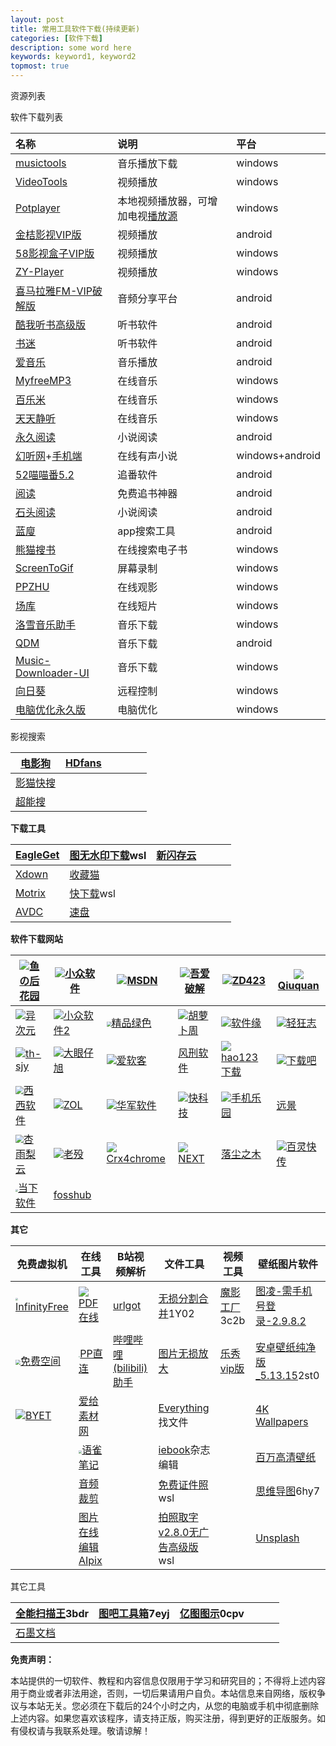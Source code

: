 ```yaml
---
layout: post
title: 常用工具软件下载(持续更新)
categories: [软件下载]
description: some word here
keywords: keyword1, keyword2
topmost: true
---
```










资源列表

软件下载列表

| 名称                                                         | 说明                                                         | 平台            |
| :----------------------------------------------------------- | :----------------------------------------------------------- | :-------------- |
| [musictools](http://tool.yijingying.com/musictools/)         | 音乐播放下载                                                 | windows         |
| [VideoTools](http://tool.yijingying.com/videotools)          | 视频播放                                                     | windows         |
| [Potplayer](https://potplayer.org/)                          | 本地视频播放器，可增加电视[播放源](https://cloud.189.cn/t/BF73Ynzieeqe) | windows         |
| [金桔影视VIP版](https://cloud.189.cn/t/F7bIFnIJjAFv)         | 视频播放                                                     | android         |
| [58影视盒子VIP版](https://cloud.189.cn/t/IziMJz7NnyMn)       | 视频播放                                                     | windows         |
| [ZY-Player](https://github.com/Hunlongyu/ZY-Player/releases) | 视频播放                                                     | windows         |
| [喜马拉雅FM-VIP破解版](https://ww.lanzous.com/id7uhhe)       | 音频分享平台                                                 | android         |
| [酷我听书高级版](https://ww.lanzous.com/id7umre)             | 听书软件                                                     | android         |
| [书迷](https://ww.lanzous.com/id7uted)                       | 听书软件                                                     | android         |
| [爱音乐](https://cloud.189.cn/t/uIrqeyymqEFb)                | 音乐播放                                                     | android         |
| [MyfreeMP3](http://tool.liumingye.cn/music/)                 | 在线音乐                                                     | windows         |
| [百乐米](https://bailemi.com/)                               | 在线音乐                                                     | windows         |
| [天天静听](http://47.112.23.238/)                            | 在线音乐                                                     | windows         |
| [永久阅读](https://ww.lanzous.com/id7vigf)                   | 小说阅读                                                     | android         |
| [幻听网](http://www.ting89.com/)+[手机端](http://m.ting89.com/) | 在线有声小说                                                 | windows+android |
| [52喵喵番5.2](https://ww.lanzous.com/id7w2yd)                | 追番软件                                                     | android         |
| [阅读](https://ww.lanzous.com/id7w0if)                       | 免费追书神器                                                 | android         |
| [石头阅读](https://ww.lanzous.com/id7vweh)                   | 小说阅读                                                     | android         |
| [蓝廋](https://ww.lanzous.com/id7x3yf)                       | app搜索工具                                                  | android         |
| [熊猫搜书](https://ebook.huzerui.com/#/)                     | 在线搜索电子书                                               | windows         |
| [ScreenToGif](https://www.screentogif.com/)                  | 屏幕录制                                                     | windows         |
| [PPZHU](http://www.ppzhu.vip/)                               | 在线观影                                                     | windows         |
| [场库](https://www.vmovier.com/)                             | 在线短片                                                     | windows         |
| [洛雪音乐助手](https://github.com/lyswhut/lx-music-desktop/releases) | 音乐下载                                                     | windows         |
| [QDM](https://cloud.189.cn/t/mAZvY3MV3amq)                   | 音乐下载                                                     | android         |
| [Music-Downloader-UI](https://cloud.189.cn/t/MRvEJjIbuI3a)   | 音乐下载                                                     | windows         |
| [向日葵](https://sunlogin.oray.com/personal/)                | 远程控制                                                     | windows         |
| [电脑优化永久版](https://cloud.189.cn/t/BnqQnmm6rQ7b)        | 电脑优化                                                     | windows         |

影视搜索

| [电影狗](http://www.dianyinggou.com/)                       | [HDfans](https://hdfans.org/index.php) |      |      |      |      |
| ----------------------------------------------------------- | -------------------------------------- | ---- | ---- | ---- | ---- |
| [影猫快搜](http://www.mvcat.com/vsearch/?type=online&word=) |                                        |      |      |      |      |
| [超能搜](https://www.chaonengso.com/)                       |                                        |      |      |      |      |

**下载工具**

| [EagleGet](http://www.eagleget.com/)      | [图无水印下载](https://lanzous.com/ick1xhi)wsl | [新闪存云](http://www.lanzoux.com/b03yp32le) |      |      |      |
| ----------------------------------------- | ---------------------------------------------- | -------------------------------------------- | ---- | ---- | ---- |
| [Xdown](https://xdown.org/)               | [收藏猫](https://pictureknow.com/download)     |                                              |      |      |      |
| [Motrix](https://motrix.app/)             | [快下载](https://lanzous.com/icvdnva)wsl       |                                              |      |      |      |
| [AVDC](http://feixue.lanzous.com/icw303a) | [速盘](http://ciful.lanzous.com/iczc6je)       |                                              |      |      |      |

**软件下载网站**

| ![](https://ssl-static.fishlee.net/favicon.ico)[鱼の后花园](https://www.fishlee.net/) | ![](https://love.appinn.com/favicon-32x32.png)[小众软件](https://love.appinn.com/) | ![](https://msdn.itellyou.cn/favicon.ico)[MSDN](https://msdn.itellyou.cn/) | ![](https://www.52pojie.cn/favicon.ico)[吾爱破解](https://www.52pojie.cn/) | ![](https://www.zdfans.com/favicon.ico)[ZD423](https://www.zdfans.com/) | ![](http://www.qiuquan.cc/favicon.ico)[Qiuquan](http://www.qiuquan.cc/) |
| ------------------------------------------------------------ | ------------------------------------------------------------ | ------------------------------------------------------------ | ------------------------------------------------------------ | ------------------------------------------------------------ | ------------------------------------------------------------ |
| ![](https://cdn.iplaysoft.com/ips/icon/favicon-v1/favicon.ico)[异次元](https://www.iplaysoft.com/) | ![](https://img3.appinn.net/static/wp-content/uploads/Appinn-icon-32.jpg)[小众软件2](https://www.appinn.com/) | <img src="https://cdn.portablesoft.org/favicon.ico" style="zoom:50%;" />[精品绿色](https://www.portablesoft.org/) | ![](http://www.carrotchou.blog/wp-content/uploads/2017/01/cropped-1-32x32.jpg)[胡萝卜周](http://www.carrotchou.blog/) | ![](https://www.appcgn.com/favicon.ico)[软件缘](https://www.appcgn.com/) | ![](https://www.flighty.cn/favicon.ico)[轻狂志](https://www.flighty.cn/) |
| ![](http://www.th-sjy.com/favicon.ico)[th-sjy](http://www.th-sjy.com/) | ![](http://www.dayanzai.me/favicon.ico)[大眼仔旭](http://www.dayanzai.me/) | ![](http://www.iruanke.com/favicon.ico)[爱软客](http://www.bokeboke.net/) | [风刑软件](https://www.wsf1234.com/)                         | ![](http://www.hao123.com/favicon.ico?version=1590546703)[hao123下载](http://soft.hao123.com/) | ![](https://www.xiazaiba.com/favicon.ico)[下载吧](https://www.xiazaiba.com/) |
| <img src="https://www.cr173.com/favicon.ico" style="zoom:80%;" />[西西软件](https://www.cr173.com/) | ![](http://xiazai.zol.com.cn/favicon.ico)[ZOL](http://xiazai.zol.com.cn/) | ![](https://www.onlinedown.net/favicon.ico)[华军软件](https://www.onlinedown.net/) | ![](http://www.mydrivers.com/favicon.ico)[快科技](http://www.mydrivers.com/) | ![](https://soft.shouji.com.cn/favicon.ico)[手机乐园](https://soft.shouji.com.cn/) | [远景](http://bbs.pcbeta.com/)                               |
| <img src="https://www.xyboot.com/wp-content/uploads/2017/09/logoi.png" style="zoom:80%;" />[杏雨梨云](https://www.xyboot.com/) | ![](https://www.laomo.me/cdn/img/favicon.ico)[老殁](https://www.mpyit.com/) | ![](https://s.crx4chrome.com/favicon.ico)[Crx4chrome](https://www.crx4chrome.com/) | ![](https://next.itellyou.cn/favicon.ico)[NEXT](https://next.itellyou.cn/) | [落尘之木](https://www.luochenzhimu.com/)                    | ![](https://static.oschina.net/new-osc/img/favicon.ico)[百灵快传](https://www.oschina.net) |
| <img src="http://www.downxia.com/statics/images/logo.jpg" style="zoom:25%;" />[当下软件](http://www.downxia.com/) | [fosshub](https://www.fosshub.com/)                          |                                                              |                                                              |                                                              |                                                              |

**其它**

| 免费虚拟机                                                   | 在线工具                                                     | B站视频解析                                                  | 文件工具                                                     | 视频工具                                         | 壁纸图片软件                                                 |
| ------------------------------------------------------------ | ------------------------------------------------------------ | ------------------------------------------------------------ | ------------------------------------------------------------ | ------------------------------------------------ | ------------------------------------------------------------ |
| <img src="https://app.infinityfree.net/favicon.ico" style="zoom:25%;" />[InfinityFree](https://app.infinityfree.net/) | ![](https://www.ilovepdf.com/img/favicons-pdf/favicon-16x16.png)[PDF在线](https://www.ilovepdf.com/zh-cn) | [urlgot](https://v.urlgot.cn/)                               | [无损分割合并](https://pan.baidu.com/s/1MW85d8f-d8sIwMzrcv6vCQ)1Y02 | [魔影工厂](http://ciful.lanzous.com/icev4lc)3c2b | [图凌-需手机号登录-2.9.8.2](https://lanzous.com/icgsacd)     |
| <img src="https://freela.ml/favicon.ico" style="zoom:50%;" />[免费空间](https://freela.ml/) | <img src="https://www.ppzhilian.com/statics/icons/favicon.ico" style="zoom:15%;" />[PP直连](https://www.ppzhilian.com/) | [哔哩哔哩(bilibili)助手](http://www.cnplugins.com/fuzhu/zuolizuolizhushou/) | [图片无损放大](https://sourceforge.net/projects/waifu2x-extension-gui/) | [乐秀vip版](http://feixue.lanzous.com/ickjgqd)   | [安卓壁纸纯净版_5.13.15](https://ciful.lanzous.com/icb20oj)2st0 |
| ![](https://byet.host/favicon.ico)[BYET](https://byet.host/) | [爱给素材网](http://www.aigei.com/)                          |                                                              | [Everything](https://www.voidtools.com/zh-cn/)找文件         |                                                  | [4K Wallpapers](https://lanzous.com/icgqryf)                 |
|                                                              | <img src="https://gw.alipayobjects.com/zos/rmsportal/UTjFYEzMSYVwzxIGVhMu.png" style="zoom: 33%;" />[语雀笔记](https://www.yuque.com/) |                                                              | [iebook](http://www.iebook.cn/)杂志编辑                      |                                                  | [百万高清壁纸](https://lanzous.com/icgqvqb)                  |
|                                                              | [音频裁剪](https://mp3cut.net/cn/)                           |                                                              | [免费证件照](https://lanzous.com/icigtlg)wsl                 |                                                  | [思维导图](http://ciful.lanzous.com/b015g441c)6hy7           |
|                                                              | [图片在线编辑AIpix](https://aipix.net/editor/)               |                                                              | [拍照取字v2.8.0无广告高级版](https://lanzous.com/icigtlg)wsl |                                                  | [Unsplash](https://www.files.ly/)                            |

其它工具

| [全能扫描王](http://ciful.lanzous.com/icqzufi)3bdr | [图吧工具箱](https://pan.baidu.com/s/1PzEgXu5Ep3uQA26KZuCWow)7eyj | [亿图图示](https://pan.baidu.com/s/1KTulyGKjoR193D5l95n_7A)0cpv |      |      |      |
| -------------------------------------------------- | ------------------------------------------------------------ | ------------------------------------------------------------ | ---- | ---- | ---- |
| [石墨文档](https://shimo.im/)                      |                                                              |                                                              |      |      |      |









**免责声明：**

本站提供的一切软件、教程和内容信息仅限用于学习和研究目的；不得将上述内容用于商业或者非法用途，否则，一切后果请用户自负。本站信息来自网络，版权争议与本站无关。您必须在下载后的24个小时之内，从您的电脑或手机中彻底删除上述内容。如果您喜欢该程序，请支持正版，购买注册，得到更好的正版服务。如有侵权请与我联系处理。敬请谅解！